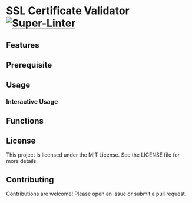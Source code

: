 # SSL Certificate Validator [![Super-Linter](https://github.com/rokris/diffie-hellmann-color-mixer/actions/workflows/superlint.yml/badge.svg)](https://github.com/marketplace/actions/super-linter)

## Features

## Prerequisite

<!-- - **Python 3.x**
- All required Python packages are listed in the `requirements.txt` file.

You can install the required packages using pip:

```bash
pip install -r requirements.txt
``` -->

## Usage

### Interactive Usage

## Functions

## License

This project is licensed under the MIT License. See the LICENSE file for more details.

## Contributing

Contributions are welcome! Please open an issue or submit a pull request.
